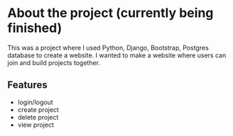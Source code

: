 # About the project (currently being finished)
This was a project where I used Python, Django, Bootstrap, Postgres database to create a website.
I wanted to make a website where users can join and build projects together. 

## Features
- login/logout
- create project 
- delete project 
- view project
